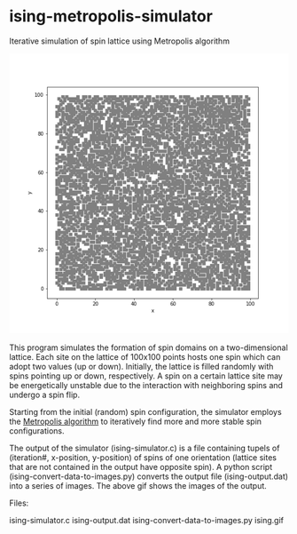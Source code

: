 # ising-metropolis-simulator
Iterative simulation of spin lattice using Metropolis algorithm

<img src="ising.gif">

This program simulates the formation of spin domains on a two-dimensional lattice. Each site on the lattice of 100x100 points hosts one spin which can adopt two values (up or down). Initially, the lattice is filled randomly with spins pointing up or down, respectively. A spin on a certain lattice site may be energetically unstable due to the interaction with neighboring spins and undergo a spin flip.

Starting from the initial (random) spin configuration, the simulator employs the [Metropolis algorithm](https://en.wikipedia.org/wiki/Metropolis%E2%80%93Hastings_algorithm) to iteratively find more and more stable spin configurations.

The output of the simulator (ising-simulator.c) is a file containing tupels of (iteration#, x-position, y-position) of spins of one orientation (lattice sites that are not contained in the output have opposite spin). A python script (ising-convert-data-to-images.py) converts the output file (ising-output.dat) into a series of images. The above gif shows the images of the output.

Files:

ising-simulator.c
ising-output.dat
ising-convert-data-to-images.py
ising.gif
